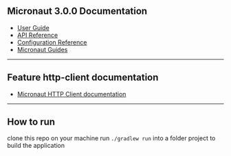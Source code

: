 ## Micronaut 3.0.0 Documentation

- [User Guide](https://docs.micronaut.io/3.0.0/guide/index.html)
- [API Reference](https://docs.micronaut.io/3.0.0/api/index.html)
- [Configuration Reference](https://docs.micronaut.io/3.0.0/guide/configurationreference.html)
- [Micronaut Guides](https://guides.micronaut.io/index.html)
---

## Feature http-client documentation

- [Micronaut HTTP Client documentation](https://docs.micronaut.io/latest/guide/index.html#httpClient)
---

## How to run
clone this repo on your machine
run `./gradlew run` into a folder project to build the application

